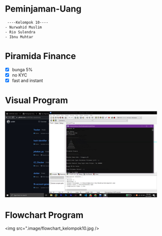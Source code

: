 # Peminjaman-Uang
```
 ----Kelompok 10----
- Nurwahid Muslim
- Rio Sulendra
- Ibnu Muhtar
``` 

# Piramida Finance
- [x] bunga 5%
- [x] no KYC
- [x] fast and instant

# Visual Program
<img src=".image/example.jpg" />

# Flowchart Program
<img src=".image/flowchart_kelompok10.jpg  />
